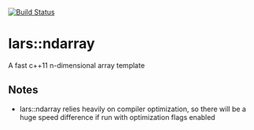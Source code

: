 [![Build Status](https://travis-ci.com/TheLartians/NDArray2.svg?branch=master)](https://travis-ci.com/TheLartians/NDArray2)

# lars::ndarray
A fast c++11 n-dimensional array template

## Notes
- lars::ndarray relies heavily on compiler optimization, so there will be a huge speed difference if run with optimization flags enabled
